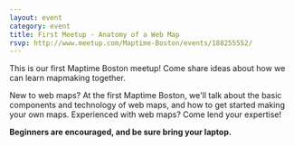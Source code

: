 ```yaml
---
layout: event
category: event
title: First Meetup - Anatomy of a Web Map
rsvp: http://www.meetup.com/Maptime-Boston/events/188255552/
---
```


This is our first Maptime Boston meetup! Come share ideas about how we can
learn mapmaking together.

New to web maps? At the first Maptime Boston, we'll talk about the basic
components and technology of web maps, and how to get started making your own
maps. Experienced with web maps? Come lend your expertise!

**Beginners are encouraged, and be sure bring your laptop.**
